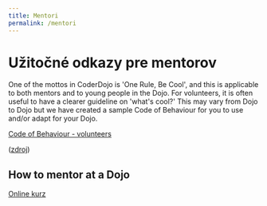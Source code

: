 ```yaml
---
title: Mentori
permalink: /mentori
---
```


<div class="mt-16"></div>

# Užitočné odkazy pre mentorov

One of the mottos in CoderDojo is 'One Rule, Be Cool', and this is applicable to both mentors and to young people in the Dojo. For volunteers, it is often useful to have a clearer guideline on 'what's cool?' This may vary from Dojo to Dojo but we have created a sample Code of Behaviour for you to use and/or adapt for your Dojo.

[Code of Behaviour - volunteers](</assets/CoderDojo%20Code%20of%20Behaviour%20(2018).pdf>)

([zdroj](https://help.coderdojo.com/cdkb/s/article/Code-of-Behaviour-volunteers))

## How to mentor at a Dojo

[Online kurz](https://projects.raspberrypi.org/en/projects/dojo-mentoring)
